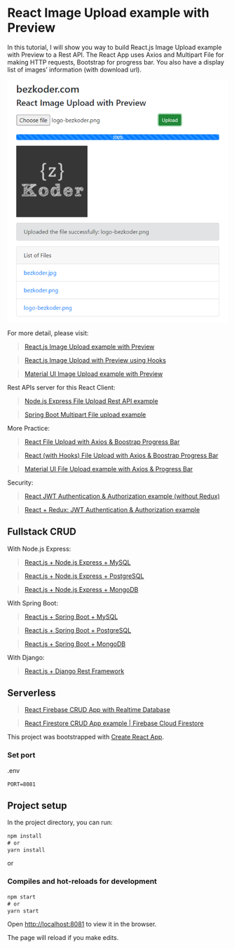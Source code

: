 # React Image Upload example with Preview

In this tutorial, I will show you way to build React.js Image Upload example with Preview to a Rest API. The React App uses Axios and Multipart File for making HTTP requests, Bootstrap for progress bar. You also have a display list of images’ information (with download url).

![react-image-upload-with-preview-example](react-image-upload-with-preview-example.png)

For more detail, please visit:
> [React.js Image Upload example with Preview](https://www.bezkoder.com/react-image-upload-preview/)

> [React.js Image Upload with Preview using Hooks](https://www.bezkoder.com/react-image-upload-preview-hooks/)

> [Material UI Image Upload example with Preview](https://www.bezkoder.com/material-ui-image-upload/)

Rest APIs server for this React Client:
> [Node.js Express File Upload Rest API example](https://www.bezkoder.com/node-js-express-file-upload/)

> [Spring Boot Multipart File upload example](https://www.bezkoder.com/spring-boot-file-upload/)

More Practice:
> [React File Upload with Axios & Boostrap Progress Bar](https://www.bezkoder.com/react-file-upload-axios/)

> [React (with Hooks) File Upload with Axios & Boostrap Progress Bar](https://www.bezkoder.com/react-hooks-file-upload/)

> [Material UI File Upload example with Axios & Progress Bar](https://www.bezkoder.com/material-ui-file-upload/)

Security:
> [React JWT Authentication & Authorization example (without Redux)](https://www.bezkoder.com/react-jwt-auth/)

> [React + Redux: JWT Authentication & Authorization example](https://www.bezkoder.com/react-redux-jwt-auth/)

## Fullstack CRUD
With Node.js Express:

> [React.js + Node.js Express + MySQL](https://www.bezkoder.com/react-node-express-mysql/)

> [React.js + Node.js Express + PostgreSQL](https://www.bezkoder.com/react-node-express-postgresql/)

> [React.js + Node.js Express + MongoDB](https://www.bezkoder.com/react-node-express-mongodb-mern-stack/)

With Spring Boot:

> [React.js + Spring Boot + MySQL](https://www.bezkoder.com/react-spring-boot-crud/)

> [React.js + Spring Boot + PostgreSQL](https://www.bezkoder.com/spring-boot-react-postgresql/)

> [React.js + Spring Boot + MongoDB](https://www.bezkoder.com/react-spring-boot-mongodb/)

With Django:

> [React.js + Django Rest Framework](https://www.bezkoder.com/django-react-axios-rest-framework/)

## Serverless
> [React Firebase CRUD App with Realtime Database](https://www.bezkoder.com/react-firebase-crud/)

> [React Firestore CRUD App example | Firebase Cloud Firestore](https://www.bezkoder.com/react-firestore-crud/)


This project was bootstrapped with [Create React App](https://github.com/facebook/create-react-app).

### Set port
.env
```
PORT=8081
```

## Project setup

In the project directory, you can run:

```
npm install
# or
yarn install
```

or

### Compiles and hot-reloads for development

```
npm start
# or
yarn start
```

Open [http://localhost:8081](http://localhost:8081) to view it in the browser.

The page will reload if you make edits.
